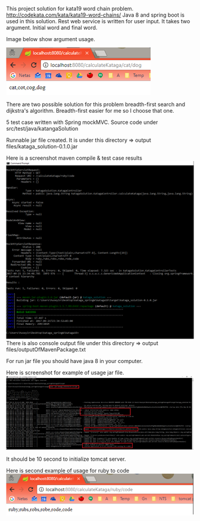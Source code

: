 This project solution for kata19 word chain problem.
http://codekata.com/kata/kata19-word-chains/
Java 8 and spring boot is used in this solution. Rest web service is written for user input. 
It takes two argument. Initial word and final word.

Image below show argument usage.

![Alt text](https://raw.githubusercontent.com/huseyinjkilic/katagaSolution/master/screenshots/catToDog.png "Cat to dog rest example")

There are two possible solution for this problem breadth-first search and dijkstra's algorithm.
Breadth-first easier for me so I choose that one.

5 test case written with Spring mockMVC.
Source code under src/test/java/katangaSolution

Runnable jar file created. It is under this directory => output files/kataga_solution-0.1.0.jar

Here is a screenshot maven compile & test case results
![Alt text](https://raw.githubusercontent.com/huseyinjkilic/katagaSolution/master/screenshots/kataga%20maven%20build%20screen.png "Maven compile resutl")
There is also console output file under this directory => output files/outputOfMavenPackage.txt

For run jar file you should have java 8 in your computer.

Here is screenshot for example of usage jar file.
![Alt text](https://raw.githubusercontent.com/huseyinjkilic/katagaSolution/master/screenshots/Runing%20jar%20file.png "Runnable jar usage")

It should be 10 second to initialize tomcat server.

Here is second example of usage for ruby to code 
![Alt text](https://raw.githubusercontent.com/huseyinjkilic/katagaSolution/master/screenshots/rubyToCode.png "Ruby to code rest example")
